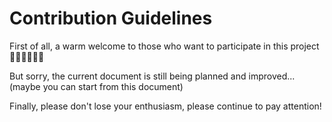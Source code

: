
# Contribution Guidelines
First of all, a warm welcome to those who want to participate in this project 👏🏻👏🏻👏🏻

But sorry, the current document is still being planned and improved... (maybe you can start from this document)

Finally, please don't lose your enthusiasm, please continue to pay attention!